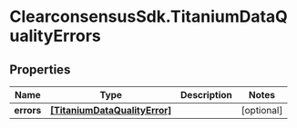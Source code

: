 # ClearconsensusSdk.TitaniumDataQualityErrors

## Properties

Name | Type | Description | Notes
------------ | ------------- | ------------- | -------------
**errors** | [**[TitaniumDataQualityError]**](TitaniumDataQualityError.md) |  | [optional] 


